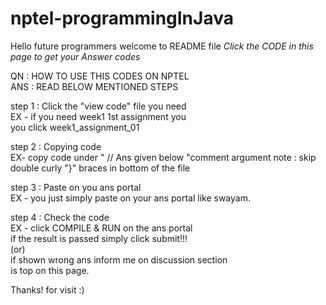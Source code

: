 # nptel-programmingInJava
Hello future programmers welcome to README file
*Click the CODE in this page to get your Answer codes*

QN  : HOW TO USE THIS CODES ON NPTEL                                    
ANS : READ BELOW MENTIONED STEPS
                                               
step 1 :
   Click the "view code" file you need                                                    
        EX - if you need week1 1st assignment you                   
        you click week1_assignment_01  
                                                 
step 2 :
   Copying code                                                  
   EX- copy code under " // Ans given below "comment argument
   note : skip double curly "}" braces in bottom of the file 
                                            
step 3 :  Paste on you ans portal                                         
   EX - you just simply paste on your ans portal
        like swayam.                  
                                                 
step 4 :  Check the code                                         
   EX - click COMPILE & RUN on the ans portal                                         
        if the result is passed simply click submit!!!                                         
      (or)                                         
        if shown wrong ans inform me on discussion section                                         
        is top on this page.                                               
                                          
 Thanks! for visit :)
